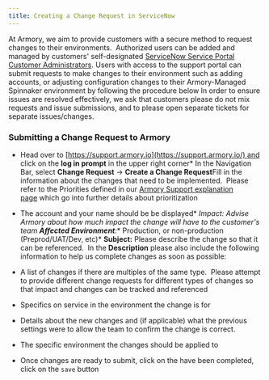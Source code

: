 ```yaml
---
title: Creating a Change Request in ServiceNow
---
```



At Armory, we aim to provide customers with a secure method to request changes to their environments.  Authorized users can be added and managed by customers' self-designated [ServiceNow Service Portal Customer Administrators](https://support.armory.io/support?id=kb_article_view&sysparm_article=KB0010240).
Users with access to the support portal can submit requests to make changes to their environment such as adding accounts, or adjusting configuration changes to their Armory-Managed Spinnaker environment by following the procedure below
In order to ensure issues are resolved effectively, we ask that customers please do not mix requests and issue submissions, and to please open separate tickets for separate issues/changes.
### Submitting a Change Request to Armory
* Head over to [https://support.armory.io](https://support.armory.io/) and click on the **log in prompt** in the upper right corner* In the Navigation Bar, select **Change Request** -> **Create a Change Request**Fill in the information about the changes that need to be implemented.  Please refer to the Priorities defined in our [Armory Support explanation page](https://kb.armory.io/s/article/Support) which go into further details about prioritization
* The account and your name should be be displayed* **Impact: **Advise Armory about how much impact the change will have to the customer's team* **Affected Environment****:** Production, or non-production (Preprod/UAT/Dev, etc)* **Subject:** Please describe the change so that it can be referenced.  In the **Description** please also include the following information to help us complete changes as soon as possible:
* A list of changes if there are multiples of the same type.  Please attempt to provide different change requests for different types of changes so that impact and changes can be tracked and referenced
* Specifics on service in the environment the change is for
* Details about the new changes and (if applicable) what the previous settings were to allow the team to confirm the change is correct.
* The specific environment the changes should be applied to

* Once changes are ready to submit, click on the have been completed, click on the ```save``` button



